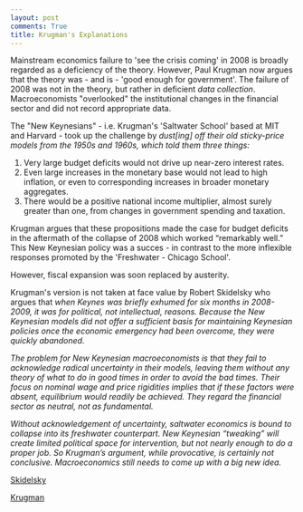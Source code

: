 ```yaml
---
layout: post
comments: True
title: Krugman's Explanations
---
```


Mainstream economics failure to 'see the crisis coming' in 2008
is broadly regarded as a deficiency of the theory.
However, Paul Krugman now argues that the theory was - and is - 'good
enough for government'. The failure of 2008 was not in the theory,
but rather in deficient *data collection*. Macroeconomists "overlooked"
the institutional changes in the financial sector
and did not record appropriate data.



The "New Keynesians" - i.e. Krugman's 'Saltwater School' based at
MIT and Harvard - took up the challenge by *dust[ing] off their old sticky-price models from the 1950s and 1960s, which told them three things:*

1. Very large budget deficits would not drive up near-zero interest rates.
2. Even large increases in the monetary base would not lead to high inflation, or even to corresponding increases in broader monetary aggregates.
3. There would be a positive national income multiplier, almost surely greater than one, from changes in government spending and taxation.

Krugman argues that these propositions made the case for budget deficits in the aftermath of the collapse of 2008 which worked “remarkably well.”
This New Keynesian policy was a succes - in contrast to the more inflexible
responses promoted by the 'Freshwater - Chicago School'.

However, fiscal expansion was soon replaced by austerity.

Krugman's version is not taken at face value by Robert Skidelsky who
argues that *when Keynes was briefly exhumed for six months in 2008-2009, it was for political, not intellectual, reasons. Because the New Keynesian models did not offer a sufficient basis for maintaining Keynesian policies once the economic emergency had been overcome, they were quickly abandoned.*

*The problem for New Keynesian macroeconomists is that they fail to acknowledge radical uncertainty in their models, leaving them without any theory of what to do in good times in order to avoid the bad times. Their focus on nominal wage and price rigidities implies that if these factors were absent, equilibrium would readily be achieved. They regard the financial sector as neutral, not as fundamental.*

*Without acknowledgement of uncertainty, saltwater economics is bound to collapse into its freshwater counterpart. New Keynesian “tweaking” will create limited political space for intervention, but not nearly enough to do a proper job. So Krugman’s argument, while provocative, is certainly not conclusive. Macroeconomics still needs to come up with a big new idea.*

[Skidelsky](https://www.project-syndicate.org/commentary/why-no-intellectual-shift-in-economics-by-robert-skidelsky-2018-01)

[Krugman](https://academic.oup.com/oxrep/article/34/1-2/156/4781811)